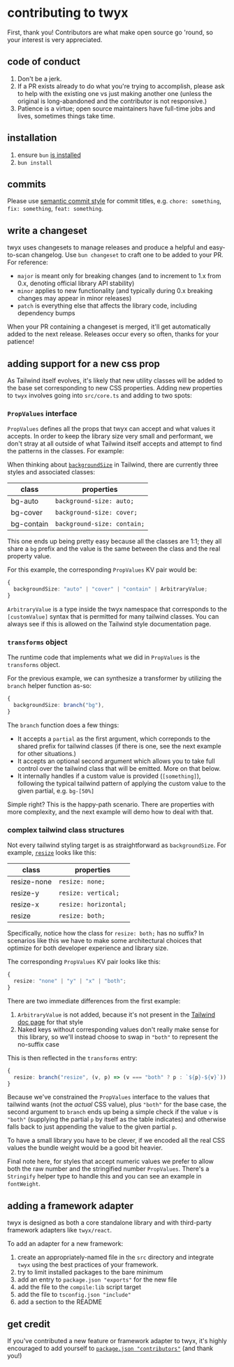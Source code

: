 # contributing to twyx

First, thank you! Contributors are what make open source go 'round, so your interest is very appreciated.

## code of conduct

1. Don't be a jerk.
2. If a PR exists already to do what you're trying to accomplish, please ask to help with the existing one vs just making another one (unless the original is long-abandoned and the contributor is not responsive.)
3. Patience is a virtue; open source maintainers have full-time jobs and lives, sometimes things take time.

## installation

1. ensure `bun` [is installed](https://bun.sh/)
2. `bun install`

## commits

Please use [semantic commit style](https://gist.github.com/joshbuchea/6f47e86d2510bce28f8e7f42ae84c716) for commit titles, e.g. `chore: something`, `fix: something`, `feat: something`.

## write a changeset

twyx uses changesets to manage releases and produce a helpful and easy-to-scan changelog. Use `bun changeset` to craft one to be added to your PR. For reference:

- `major` is meant only for breaking changes (and to increment to 1.x from 0.x, denoting official library API stability)
- `minor` applies to new functionality (and typically during 0.x breaking changes may appear in minor releases)
- `patch` is everything else that affects the library code, including dependency bumps

When your PR containing a changeset is merged, it'll get automatically added to the next release. Releases occur every so often, thanks for your patience!

## adding support for a new css prop

As Tailwind itself evolves, it's likely that new utility classes will be added to the base set corresponding to new CSS properties. Adding new properties to `twyx` involves going into `src/core.ts` and adding to two spots:

### `PropValues` interface

`PropValues` defines all the props that twyx can accept and what values it accepts. In order to keep the library size very small and performant, we don't stray at all outside of what Tailwind itself accepts and attempt to find the patterns in the classes. For example:

When thinking about [`backgroundSize`](https://tailwindcss.com/docs/background-size) in Tailwind, there are currently three styles and associated classes:

| class      | properties                  |
| ---------- | --------------------------- |
| bg-auto    | `background-size: auto;`    |
| bg-cover   | `background-size: cover;`   |
| bg-contain | `background-size: contain;` |

This one ends up being pretty easy because all the classes are 1:1; they all share a `bg` prefix and the value is the same between the class and the real property value.

For this example, the corresponding `PropValues` KV pair would be:

```ts
{
  backgroundSize: "auto" | "cover" | "contain" | ArbitraryValue;
}
```

`ArbitraryValue` is a type inside the twyx namespace that corresponds to the `[customValue]` syntax that is permitted for many tailwind classes. You can always see if this is allowed on the Tailwind style documentation page.

### `transforms` object

The runtime code that implements what we did in `PropValues` is the `transforms` object.

For the previous example, we can synthesize a transformer by utilizing the `branch` helper function as-so:

```ts
{
  backgroundSize: branch("bg"),
}
```

The `branch` function does a few things:

- It accepts a `partial` as the first argument, which correponds to the shared prefix for tailwind classes (if there is one, see the next example for other situations.)
- It accepts an optional second argument which allows you to take full control over the tailwind class that will be emitted. More on that below.
- It internally handles if a custom value is provided (`[something]`), following the typical tailwind pattern of applying the custom value to the given partial, e.g. `bg-[50%]`

Simple right? This is the happy-path scenario. There are properties with more complexity, and the next example will demo how to deal with that.

### complex tailwind class structures

Not every tailwind styling target is as straightforward as `backgroundSize`. For example, [`resize`](https://tailwindcss.com/docs/resize) looks like this:

| class       | properties            |
| ----------- | --------------------- |
| resize-none | `resize: none;`       |
| resize-y    | `resize: vertical;`   |
| resize-x    | `resize: horizontal;` |
| resize      | `resize: both;`       |

Specifically, notice how the class for `resize: both;` has no suffix? In scenarios like this we have to make some architectural choices that optimize for both developer experience and library size.

The corresponding `PropValues` KV pair looks like this:

```ts
{
  resize: "none" | "y" | "x" | "both";
}
```

There are two immediate differences from the first example:

1. `ArbitraryValue` is not added, because it's not present in the [Tailwind doc page](https://tailwindcss.com/docs/resize) for that style
2. Naked keys without corresponding values don't really make sense for this library, so we'll instead choose to swap in `"both"` to represent the no-suffix case

This is then reflected in the `transforms` entry:

```ts
{
  resize: branch("resize", (v, p) => (v === "both" ? p : `${p}-${v}`)),
}
```

Because we've constrained the `PropValues` interface to the values that tailwind wants (not the _actual_ CSS value), plus `"both"` for the base case, the second argument to `branch` ends up being a simple check if the value `v` is `"both"` (supplying the partial `p` by itself as the table indicates) and otherwise falls back to just appending the value to the given partial `p`.

To have a small library you have to be clever, if we encoded all the real CSS values the bundle weight would be a good bit heavier.

Final note here, for styles that accept numeric values we prefer to allow both the raw number and the stringified number `PropValues`. There's a `Stringify` helper type to handle this and you can see an example in `fontWeight`.

## adding a framework adapter

twyx is designed as both a core standalone library and with third-party framework adapters like `twyx/react`.

To add an adapter for a new framework:

1. create an appropriately-named file in the `src` directory and integrate `twyx` using the best practices of your framework.
2. try to limit installed packages to the bare minimum
3. add an entry to `package.json "exports"` for the new file
4. add the file to the `compile:lib` script target
5. add the file to `tsconfig.json "include"`
6. add a section to the README

## get credit

If you've contributed a new feature or framework adapter to twyx, it's highly encouraged to add yourself to [`package.json "contributors"`](https://docs.npmjs.com/cli/v10/configuring-npm/package-json#people-fields-author-contributors) (and thank you!)
